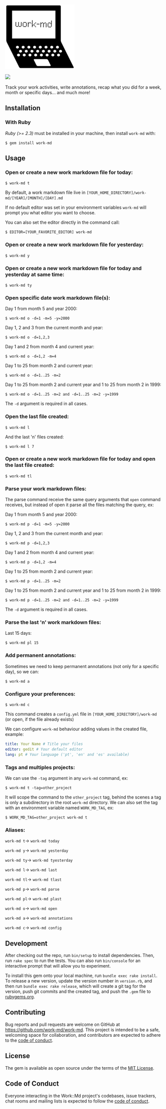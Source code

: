 ![Work::Md](https://raw.githubusercontent.com/work-md/work-md/master/work-md-resized.png)

![](https://img.shields.io/gem/v/work-md?style=social)

Track your work activities, write annotations, recap what you did for a week, month or specific days... and much more!

## Installation

### With Ruby

*Ruby (>= 2.3)* must be installed in your machine, then install `work-md` with:

    $ gem install work-md

## Usage

### Open or create a new work markdown file for today:

    $ work-md t

By default, a work markdown file live in `[YOUR_HOME_DIRECTORY]/work-md/[YEAR]/[MONTH]/[DAY].md`

If no default editor was set in your environment variables `work-md` will prompt you what editor you want to choose.

You can also set the editor directly in the command call:

    $ EDITOR=[YOUR_FAVORITE_EDITOR] work-md

### Open or create a new work markdown file for yesterday:

    $ work-md y

### Open or create a new work markdown file for today and yesterday at same time:

    $ work-md ty

### Open specific date work markdown file(s):

Day 1 from month 5 and year 2000:

    $ work-md o -d=1 -m=5 -y=2000

Day 1, 2 and 3 from the current month and year:

    $ work-md o -d=1,2,3

Day 1 and 2 from month 4 and current year:

    $ work-md o -d=1,2 -m=4    

Day 1 to 25 from month 2 and current year:

    $ work-md o -d=1..25 -m=2    

Day 1 to 25 from month 2 and current year and 1 to 25 from month 2 in 1999:

    $ work-md o -d=1..25 -m=2 and -d=1..25 -m=2 -y=1999

The `-d` argument is required in all cases.

### Open the last file created:

    $ work-md l

And the last 'n' files created:

    $ work-md l 7

### Open or create a new work markdown file for today and open the last file created:

    $ work-md tl

### Parse your work markdown files:

The parse command receive the same query arguments that `open` command receives, but instead of open it parse all the files matching the query, ex:

Day 1 from month 5 and year 2000:

    $ work-md p -d=1 -m=5 -y=2000

Day 1, 2 and 3 from the current month and year:
             
    $ work-md p -d=1,2,3

Day 1 and 2 from month 4 and current year:

    $ work-md p -d=1,2 -m=4    

Day 1 to 25 from month 2 and current year:

    $ work-md p -d=1..25 -m=2    

Day 1 to 25 from month 2 and current year and 1 to 25 from month 2 in 1999:

    $ work-md p -d=1..25 -m=2 and -d=1..25 -m=2 -y=1999

The `-d` argument is required in all cases.

### Parse the last 'n' work markdown files:

Last 15 days:

    $ work-md pl 15

### Add permanent annotations:

Sometimes we need to keep permanent annotations (not only for a specific day), so we can:

    $ work-md a

### Configure your preferences:

    $ work-md c

This command creates a `config.yml` file in `[YOUR_HOME_DIRECTORY]/work-md` (or open, if the file already exists)

We can configure `work-md` behaviour adding values in the created file, example:

```yaml
title: Your Name # Title your files
editor: gedit # Your default editor
lang: pt # Your language ('pt', 'en' and 'es' available)
```

### Tags and multiples projects:

We can use the `-tag` argument in any `work-md` command, ex:

    $ work-md t -tag=other_project

It will scope the command to the `other_project` tag, behind the scenes a tag is only a subdirectory in the root `work-md` directory. We can also set the tag with an environment variable named `WORK_MD_TAG`, ex:

    $ WORK_MD_TAG=other_project work-md t

### Aliases:

`work-md t`-> `work-md today`

`work-md y`-> `work-md yesterday`

`work-md ty`-> `work-md tyesterday`

`work-md l`-> `work-md last`

`work-md tl`-> `work-md tlast`

`work-md p`-> `work-md parse`

`work-md pl`-> `work-md plast`

`work-md o`-> `work-md open`

`work-md a`-> `work-md annotations`

`work-md c`-> `work-md config`

## Development

After checking out the repo, run `bin/setup` to install dependencies. Then, run `rake spec` to run the tests. You can also run `bin/console` for an interactive prompt that will allow you to experiment.

To install this gem onto your local machine, run `bundle exec rake install`. To release a new version, update the version number in `version.rb`, and then run `bundle exec rake release`, which will create a git tag for the version, push git commits and the created tag, and push the `.gem` file to [rubygems.org](https://rubygems.org).

## Contributing

Bug reports and pull requests are welcome on GitHub at https://github.com/work-md/work-md. This project is intended to be a safe, welcoming space for collaboration, and contributors are expected to adhere to the [code of conduct](https://github.com/work-md/work-md/blob/master/CODE_OF_CONDUCT.md).

## License

The gem is available as open source under the terms of the [MIT License](https://opensource.org/licenses/MIT).

## Code of Conduct

Everyone interacting in the Work::Md project's codebases, issue trackers, chat rooms and mailing lists is expected to follow the [code of conduct](https://github.com/work-md/work-md/blob/master/CODE_OF_CONDUCT.md).

